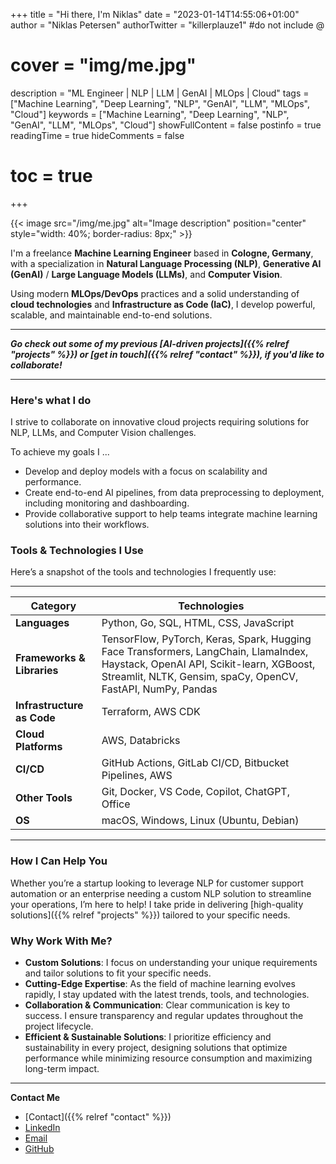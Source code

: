 +++
title = "Hi there, I'm Niklas"
date = "2023-01-14T14:55:06+01:00"
author = "Niklas Petersen"
authorTwitter = "killerplauze1" #do not include @
# cover = "img/me.jpg"
description = "ML Engineer | NLP | LLM | GenAI | MLOps | Cloud"
tags = ["Machine Learning", "Deep Learning", "NLP", "GenAI", "LLM", "MLOps", "Cloud"]
keywords = ["Machine Learning", "Deep Learning", "NLP", "GenAI", "LLM", "MLOps", "Cloud"]
showFullContent = false
postinfo = true
readingTime = true
hideComments = false
# toc = true
+++

<!-- {{< image src="/img/me.jpg" alt="That's me!" position="center" style="border-radius: 8px;" >}} -->
{{< image src="/img/me.jpg" alt="Image description" position="center" style="width: 40%; border-radius: 8px;" >}}

I'm a freelance **Machine Learning Engineer** based in **Cologne, Germany**, with a specialization in **Natural Language Processing (NLP)**, **Generative AI (GenAI)** / **Large Language Models (LLMs)**, and **Computer Vision**.

Using modern **MLOps/DevOps** practices and a solid understanding of **cloud technologies** and **Infrastructure as Code (IaC)**, I develop powerful, scalable, and maintainable end-to-end solutions.

---

***Go check out some of my previous [AI-driven projects]({{% relref "projects" %}}) or [get in touch]({{% relref "contact" %}}), if you'd like to collaborate!***

---

### Here's what I do

I strive to collaborate on innovative cloud projects requiring solutions for NLP, LLMs, and Computer Vision challenges.

To achieve my goals I ...
- Develop and deploy models with a focus on scalability and performance.
- Create end-to-end AI pipelines, from data preprocessing to deployment, including monitoring and dashboarding.
- Provide collaborative support to help teams integrate machine learning solutions into their workflows.

<!-- replace with drawio -->

### Tools & Technologies I Use
Here’s a snapshot of the tools and technologies I frequently use:

---

| **Category**               | **Technologies**                                                                                                                                                          |
|----------------------------|---------------------------------------------------------------------------------------------------------------------------------------------------------------------------|
| **Languages**              | Python, Go, SQL, HTML, CSS, JavaScript                                                                                                                                      |
| **Frameworks & Libraries** | TensorFlow, PyTorch, Keras, Spark, Hugging Face Transformers, LangChain, LlamaIndex, Haystack, OpenAI API, Scikit-learn, XGBoost, Streamlit, NLTK, Gensim, spaCy, OpenCV, FastAPI, NumPy, Pandas |
| **Infrastructure as Code** | Terraform, AWS CDK                                                                                                                                                         |
| **Cloud Platforms**        | AWS, Databricks                                                                                                                                                           |
| **CI/CD**                  | GitHub Actions, GitLab CI/CD, Bitbucket Pipelines, AWS                                                                                                                     |
| **Other Tools**            | Git, Docker, VS Code, Copilot, ChatGPT, Office                                                                                                                             |
| **OS**                     | macOS, Windows, Linux (Ubuntu, Debian)                                                                                                                                      |

---

<!-- - **Languages**: Python, Go, SQL, HTML, CSS, JavaScript
- **Frameworks & Libraries**: TensorFlow, PyTorch, Keras, Spark, Hugging Face Transformers, LangChain, LlamaIndex, Haystack, OpenAI API, Scikit-learn, XGBoost, Streamlit, NLTK, Gensim, spaCy, OpenCV, FastAPI, NumPy, Pandas
- **Infrastructure as Code**: Terraform, AWS CDK
- **Cloud Platforms**: AWS, Databricks
- **CI/CD**: GitHub Actions, GitLab CI/CD, Bitbucket Pipelines, AWS
- **Other Tools**: Git, Docker, VS Code, Copilot, ChatGPT, Office
- **OS**: macOS, Windows, Linux (Ubuntu, Debian) -->

### How I Can Help You
Whether you’re a startup looking to leverage NLP for customer support automation or an enterprise needing a custom NLP solution to streamline your operations, I’m here to help! I take pride in delivering [high-quality solutions]({{% relref "projects" %}}) tailored to your specific needs.

### Why Work With Me?
- **Custom Solutions**: I focus on understanding your unique requirements and tailor solutions to fit your specific needs.
- **Cutting-Edge Expertise**: As the field of machine learning evolves rapidly, I stay updated with the latest trends, tools, and technologies.
- **Collaboration & Communication**: Clear communication is key to success. I ensure transparency and regular updates throughout the project lifecycle.
- **Efficient & Sustainable Solutions**: I prioritize efficiency and sustainability in every project, designing solutions that optimize performance while minimizing resource consumption and maximizing long-term impact.

---

**Contact Me**
- [Contact]({{% relref "contact" %}})
- [LinkedIn](https://www.linkedin.com/in/nikp06/)  
- [Email](mailto:contact@nikpetersen.com)  
- [GitHub](https://github.com/nikp06)
